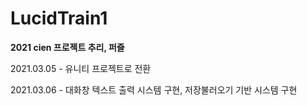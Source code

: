 # LucidTrain1
**2021 cien 프로젝트
추리, 퍼즐**


2021.03.05 - 유니티 프로젝트로 전환

2021.03.06 - 대화창 텍스트 출력 시스템 구현, 저장불러오기 기반 시스템 구현
